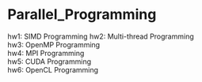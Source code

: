 # Parallel_Programming

hw1: SIMD Programming
hw2: Multi-thread Programming  
hw3: OpenMP Programming  
hw4: MPI Programming  
hw5: CUDA Programming  
hw6: OpenCL Programming 

